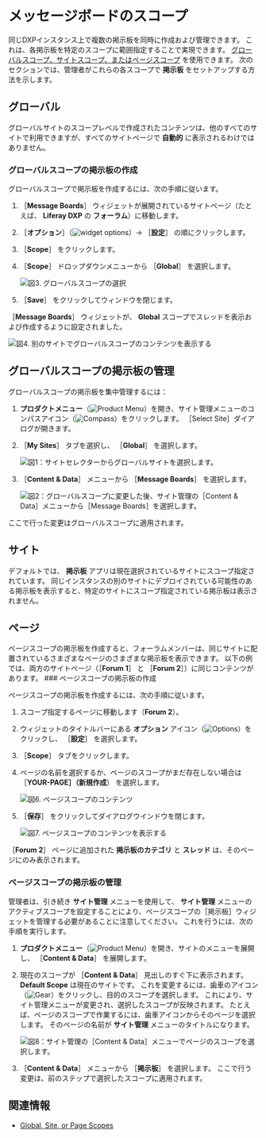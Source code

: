 # メッセージボードのスコープ

 同じDXPインスタンス上で複数の掲示板を同時に作成および管理できます。 これは、各掲示板を特定のスコープに範囲指定することで実現できます。 [グローバルスコープ、サイトスコープ、またはページスコープ](https://help.liferay.com/hc/articles/360028819992-Widget-Scope) を使用できます。 次のセクションでは、管理者がこれらの各スコープで **掲示板** をセットアップする方法を示します。

<a name="global" />

## グローバル

グローバルサイトのスコープレベルで作成されたコンテンツは、他のすべてのサイトで利用できますが、すべてのサイトページで **自動的** に表示されるわけではありません。

### グローバルスコープの掲示板の作成

グローバルスコープで掲示板を作成するには、次の手順に従います。

1. ［**Message Boards**］ ウィジェットが展開されているサイトページ（たとえば、 **Liferay DXP** の **フォーラム**）に移動します。
1. ［**オプション**］（![widget options](../../../images/icon-widget-options.png)）&rarr; ［**設定**］ の順にクリックします。
1. ［**Scope**］ をクリックします。
1. ［**Scope**］ ドロップダウンメニューから ［**Global**］ を選択します。

    ![図3. グローバルスコープの選択](./scoping-your-message-boards/images/07.png)

1. ［**Save**］ をクリックしてウィンドウを閉じます。

［**Message Boards**］ ウィジェットが、 **Global** スコープでスレッドを表示および作成するように設定されました。

![図4. 別のサイトでグローバルスコープのコンテンツを表示する](./scoping-your-message-boards/images/08.png)

<a name="managing-a-globally-scoped-message-board" />

## グローバルスコープの掲示板の管理

グローバルスコープの掲示板を集中管理するには：

1. **プロダクトメニュー**（![Product Menu](../../../images/icon-product-menu.png)）を開き、サイト管理メニューのコンパスアイコン（![Compass](../../../images/icon-compass.png)）をクリックします。 ［Select Site］ダイアログが開きます。
1. ［**My Sites**］ タブを選択し、 ［**Global**］ を選択します。

    ![図1：サイトセレクターからグローバルサイトを選択します。](./scoping-your-message-boards/images/01.png)

1. ［**Content & Data**］ メニューから ［**Message Boards**］ を選択します。

    ![図2：グローバルスコープに変更した後、サイト管理の［Content & Data］メニューから［Message Boards］を選択します。](./scoping-your-message-boards/images/02.png)

ここで行った変更はグローバルスコープに適用されます。

<a name="site" />

## サイト

デフォルトでは、 **掲示板** アプリは現在選択されているサイトにスコープ指定されています。 同じインスタンスの別のサイトにデプロイされている可能性のある掲示板を表示すると、特定のサイトにスコープ指定されている掲示板は表示されません。

<a name="page" />

## ページ

ページスコープの掲示板を作成すると、フォーラムメンバーは、同じサイトに配置されているさまざまなページのさまざまな掲示板を表示できます。 以下の例では、両方のサイトページ（［**Forum 1**］ と ［**Forum 2**］）に同じコンテンツがあります。 <!-- !\[Figure 5: Viewing site-scoped content\](./scoping-your-message-boards/images/03.png) --> ### ページスコープの掲示板の作成

ページスコープの掲示板を作成するには、次の手順に従います。

1. スコープ指定するページに移動します（**Forum 2**）。
1. ウィジェットのタイトルバーにある **オプション** アイコン（![Options](../../../images/icon-widget-options.png)）をクリックし、 ［**設定**］ を選択します。
1. ［**Scope**］ タブをクリックします。
1. ページの名前を選択するか、ページのスコープがまだ存在しない場合は ［**YOUR-PAGE］（新規作成**） を選択します。

   ![図6. ページスコープのコンテンツ](./scoping-your-message-boards/images/04.png)

1. ［**保存**］ をクリックしてダイアログウインドウを閉じます。

    ![図7. ページスコープのコンテンツを表示する](./scoping-your-message-boards/images/05.png)

［**Forum 2**］ ページに追加された **掲示板のカテゴリ** と **スレッド** は、そのページにのみ表示されます。

### ページスコープの掲示板の管理

管理者は、引き続き **サイト管理** メニューを使用して、 **サイト管理** メニューのアクティブスコープを設定することにより、ページスコープの［掲示板］ウィジェットを管理する必要があることに注意してください。 これを行うには、次の手順を実行します。

1. **プロダクトメニュー**（![Product Menu](../../../images/icon-product-menu.png)）を開き、サイトのメニューを展開し、 ［**Content & Data**］ を展開します。

1. 現在のスコープが ［**Content & Data**］ 見出しのすぐ下に表示されます。 **Default Scope** は現在のサイトです。 これを変更するには、歯車のアイコン（![Gear](../../../images/icon-control-menu-gear.png)）をクリックし、目的のスコープを選択します。 これにより、サイト管理メニューが変更され、選択したスコープが反映されます。 たとえば、ページのスコープで作業するには、歯車アイコンからそのページを選択します。 そのページの名前が **サイト管理** メニューのタイトルになります。

    ![図8：サイト管理の［Content & Data］メニューでページのスコープを選択します。](./scoping-your-message-boards/images/06.png)

1. ［**Content & Data**］ メニューから ［**掲示板**］ を選択します。 ここで行う変更は、前のステップで選択したスコープに適用されます。

<a name="related-information" />

## 関連情報

* [Global, Site, or Page Scopes](https://help.liferay.com/hc/articles/360028819992-Widget-Scope)
